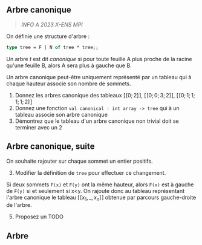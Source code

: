 
## Arbre canonique
> *INFO A 2023 X-ENS MPI*

On définie une structure d'arbre :
```ocaml
type tree = F | N of tree * tree;;
``` 
Un arbre _t_ est dit *canonique* si pour toute feuille A plus proche de la racine qu'une feuille B, alors A sera plus à gauche que B.

Un arbre canonique peut-être uniquement représenté par un tableau qui à chaque hauteur associe son nombre de sommets.

1. Donnez les arbres canonique des tableaux $[\![0;2]\!]$, $[\![0;0;3;2]\!]$, $[\![0;1;1;1;1;2]\!]$
2. Donnez une fonction `val canonical : int array -> tree` qui à un tableau associe son arbre canonique
3. Démontrez que le tableau d'un arbre canonique non trivial doit se terminer avec un 2

## Arbre canonique, suite
On souhaite rajouter sur chaque sommet un entier positifs.

3. Modifier la définition de `tree` pour effectuer ce changement.

Si deux sommets `F(x)` et `F(y)` ont la même hauteur, alors `F(x)` est à gauche de `F(y)` si et seulement si x<y.
On rajoute donc au tableau représentant l'arbre canonique le tableau $[\![x_1,\_,x_n]\!]$ obtenue par parcours gauche-droite de l'arbre.

5.  Proposez un TODO


## Arbre 
<!--stackedit_data:
eyJoaXN0b3J5IjpbLTEwMDc0ODgwOTEsMTk3MDg2MzM3NV19
-->